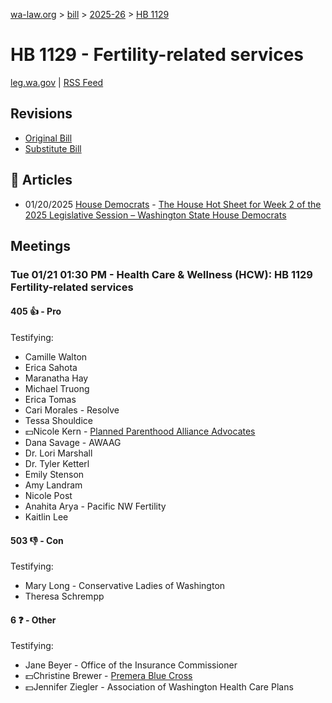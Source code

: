[wa-law.org](/) > [bill](/bill/) > [2025-26](/bill/2025-26/) > [HB 1129](/bill/2025-26/hb/1129/)

# HB 1129 - Fertility-related services
[leg.wa.gov](https://app.leg.wa.gov/billsummary?BillNumber=1129&Year=2025&Initiative=false) | [RSS Feed](./rss.xml)

## Revisions
* [Original Bill](1/)
* [Substitute Bill](S/)

## 📰 Articles
* 01/20/2025 [House Democrats](/org/house_democrats/) - [The House Hot Sheet for Week 2 of the 2025 Legislative Session – Washington State House Democrats](https://housedemocrats.wa.gov/blog/2025/01/20/the-house-hot-sheet-for-week-2-of-the-2025-legislative-session/#:~:text=HB%201129)

## Meetings
### Tue 01/21 01:30 PM - Health Care & Wellness (HCW): HB 1129 Fertility-related services
#### 405 👍 - Pro
Testifying:
* Camille Walton
* Erica Sahota
* Maranatha Hay
* Michael Truong
* Erica Tomas
* Cari Morales - Resolve
* Tessa Shouldice
* 💵Nicole Kern - [Planned Parenthood Alliance Advocates](/org/planned_parenthood_alliance_advocates/)
* Dana Savage - AWAAG
* Dr. Lori Marshall
* Dr. Tyler Ketterl
* Emily Stenson
* Amy Landram
* Nicole Post
* Anahita Arya - Pacific NW Fertility
* Kaitlin Lee

#### 503 👎 - Con
Testifying:
* Mary Long - Conservative Ladies of Washington
* Theresa Schrempp

#### 6 ❓ - Other
Testifying:
* Jane Beyer - Office of the Insurance Commissioner
* 💵Christine Brewer - [Premera Blue Cross](/org/premera_blue_cross/)
* 💵Jennifer Ziegler - Association of Washington Health Care Plans
